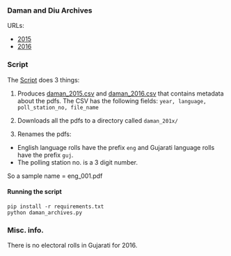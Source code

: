 ### Daman and Diu Archives

URLs:

  - [2015](http://ceodaman.nic.in/Final%20%20PHOTO%20ELECTORAL%20ROLL-%202015/MainPage.htm)
  - [2016](http://ceodaman.nic.in/Final-Photo-Electoral-Roll-2016/MainPage.htm)

### Script

The [Script](daman_archives.py) does 3 things: 

1. Produces [daman_2015.csv](daman_2015.csv) and [daman_2016.csv](daman_2016.csv) that contains metadata about the pdfs. The CSV has the following fields: `year, language, poll_station_no, file_name`

2. Downloads all the pdfs to a directory called `daman_201x/`

3. Renames the pdfs:  
  * English language rolls have the prefix `eng` and Gujarati language rolls have the prefix `guj`.
  * The polling station no. is a 3 digit number. 
  
  So a sample name = eng_001.pdf

#### Running the script

```
pip install -r requirements.txt
python daman_archives.py
```

### Misc. info.

There is no electoral rolls in Gujarati for 2016.
